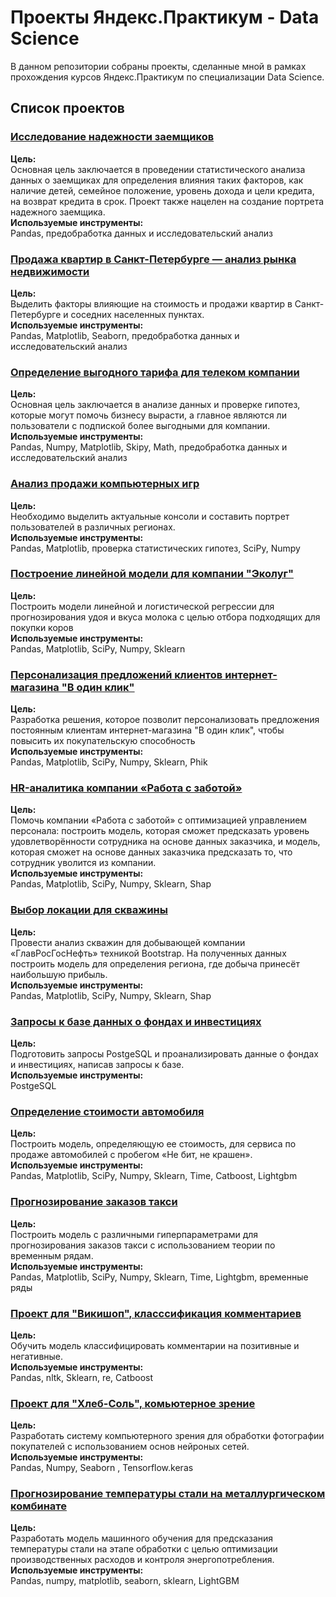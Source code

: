# Проекты Яндекс.Практикум - Data Science

В данном репозитории собраны проекты, сделанные мной в рамках прохождения курсов Яндекс.Практикум по специализации Data Science.

## Список проектов


### [Исследование надежности заемщиков](https://github.com/olbecute/yandex_data_science/tree/main/%D0%98%D1%81%D1%81%D0%BB%D0%B5%D0%B4%D0%BE%D0%B2%D0%B0%D0%BD%D0%B8%D0%B5%20%D0%BD%D0%B0%D0%B4%D0%B5%D0%B6%D0%BD%D0%BE%D1%81%D1%82%D0%B8%20%D0%B7%D0%B0%D0%B5%D0%BC%D1%89%D0%B8%D0%BA%D0%BE%D0%B2)

**Цель:**\
Основная цель заключается в проведении статистического анализа данных о заемщиках для определения влияния таких факторов, как наличие детей, семейное положение, уровень дохода и цели кредита, на возврат кредита в срок. Проект также нацелен на создание портрета надежного заемщика.
\
**Используемые инструменты:**\
Pandas, предобработка данных и исследовательский анализ


### [Продажа квартир в Санкт-Петербурге — анализ рынка недвижимости](https://github.com/olbecute/yandex_data_science/tree/main/%D0%98%D1%81%D1%81%D0%BB%D0%B5%D0%B4%D0%BE%D0%B2%D0%B0%D0%BD%D0%B8%D0%B5%20%D0%BE%D0%B1%D1%8A%D1%8F%D0%B2%D0%BB%D0%B5%D0%BD%D0%B8%D0%B9%20%D0%BE%20%D0%BF%D1%80%D0%BE%D0%B4%D0%B0%D0%B6%D0%B5%20%D0%BA%D0%B2%D0%B0%D1%80%D1%82%D0%B8%D1%80)

**Цель:**\
Выделить факторы влияющие на стоимость и продажи квартир в Санкт-Петербурге и соседних населенных пунктах.
\
**Используемые инструменты:**\
Pandas, Matplotlib, Seaborn, предобработка данных и исследовательский анализ


### [Определение выгодного тарифа для телеком компании](https://github.com/olbecute/yandex_data_science/blob/main/%D0%90%D0%BD%D0%B0%D0%BB%D0%B8%D0%B7%20%D0%B0%D1%80%D0%B5%D0%BD%D0%B4%D1%8B%20%D1%81%D0%B0%D0%BC%D0%BE%D0%BA%D0%B0%D1%82%D0%BE%D0%B2/%D0%90%D0%BD%D0%B0%D0%BB%D0%B8%D0%B7%20%D0%B0%D1%80%D0%B5%D0%BD%D0%B4%D1%8B%20%D1%81%D0%B0%D0%BC%D0%BE%D0%BA%D0%B0%D1%82%D0%BE%D0%B2.ipynb)

**Цель:**\
Основная цель заключается в анализе данных и проверке гипотез, которые могут помочь бизнесу вырасти, а главное являются ли пользователи с подпиской более выгодными для компании.
\
**Используемые инструменты:**\
Pandas, Numpy, Matplotlib, Skipy, Math, предобработка данных и исследовательский анализ


### [Анализ продажи компьютерных игр](https://github.com/olbecute/yandex_data_science/blob/main/%D0%90%D0%BD%D0%B0%D0%BB%D0%B8%D0%B7%20%D0%BF%D1%80%D0%BE%D0%B4%D0%B0%D0%B6%20%D0%BA%D0%BE%D0%BC%D0%BF%D1%8C%D1%8E%D1%82%D0%B5%D1%80%D0%BD%D1%8B%D1%85%20%D0%B8%D0%B3%D1%80/%D0%90%D0%BD%D0%B0%D0%BB%D0%B8%D0%B7%20%D0%BF%D1%80%D0%BE%D0%B4%D0%B0%D0%B6%20%D0%BA%D0%BE%D0%BC%D0%BF%D1%8C%D1%8E%D1%82%D0%B5%D1%80%D0%BD%D1%8B%D1%85%20%D0%B8%D0%B3%D1%80.ipynb)

**Цель:**\
Необходимо выделить актуальные консоли и составить портрет пользователей в различных регионах.
\
**Используемые инструменты:**\
Pandas, Matplotlib, проверка статистических гипотез, SciPy, Numpy


### [Построение линейной модели для компании "Эколуг"](https://github.com/olbecute/yandex_data_science/blob/main/%D0%92%D0%BE%D0%BB%D1%8C%D0%BD%D1%8B%D0%B9%20%D0%BB%D1%83%D0%B3%2C%20%D0%BB%D0%B8%D0%BD%D0%B5%D0%B9%D0%BD%D1%8B%D0%B5%20%D0%BC%D0%BE%D0%B4%D0%B5%D0%BB%D0%B8/%D0%9B%D0%B8%D0%BD%D0%B5%D0%B9%D0%BD%D1%8B%D0%B5%20%D0%BC%D0%BE%D0%B4%D0%B5%D0%BB%D0%B8.ipynb)

**Цель:**\
Построить модели линейной и логистической регрессии для прогнозирования удоя и вкуса молока с целью отбора подходящих для покупки коров
\
**Используемые инструменты:**\
Pandas, Matplotlib, SciPy, Numpy, Sklearn


### [Персонализация предложений клиентов интернет-магазина "В один клик"](https://github.com/olbecute/yandex_data_science/blob/main/%D0%98%D0%BD%D1%82%D0%B5%D1%80%D0%BD%D0%B5%D1%82-%D0%BC%D0%B0%D0%B3%D0%B0%D0%B7%D0%B8%D0%BD%2C%20%D0%BE%D0%B1%D1%83%D1%87%D0%B5%D0%BD%D0%B8%D0%B5%20%D1%81%20%D1%83%D1%87%D0%B8%D1%82%D0%B5%D0%BB%D0%B5%D0%BC/%D0%98%D0%BD%D1%82%D0%B5%D1%80%D0%BD%D0%B5%D1%82-%D0%BC%D0%B0%D0%B3%D0%B0%D0%B7%D0%B8%D0%BD.ipynb)

**Цель:**\
Разработка решения, которое позволит персонализовать предложения постоянным клиентам интернет-магазина "В один клик", чтобы повысить их покупательскую способность
\
**Используемые инструменты:**\
Pandas, Matplotlib, SciPy, Numpy, Sklearn, Phik


### [HR-аналитика компании «Работа с заботой»](https://github.com/olbecute/yandex_data_science/blob/main/HR-%D0%B0%D0%BD%D0%B0%D0%BB%D0%B8%D1%82%D0%B8%D0%BA%D0%B0%20%D0%BA%D0%BE%D0%BC%D0%BF%D0%B0%D0%BD%D0%B8%D0%B8%20%C2%AB%D0%A0%D0%B0%D0%B1%D0%BE%D1%82%D0%B0%20%D1%81%20%D0%B7%D0%B0%D0%B1%D0%BE%D1%82%D0%BE%D0%B9%C2%BB/HR-%D0%B0%D0%BD%D0%B0%D0%BB%D0%B8%D1%82%D0%B8%D0%BA%D0%B0.ipynb)

**Цель:**\
Помочь компании «Работа с заботой» с оптимизацией управлением персонала: построить модель, которая сможет предсказать уровень удовлетворённости сотрудника на основе данных заказчика, и модель, которая сможет на основе данных заказчика предсказать то, что сотрудник уволится из компании.
\
**Используемые инструменты:**\
Pandas, Matplotlib, SciPy, Numpy, Sklearn, Shap


### [Выбор локации для скважины](https://github.com/olbecute/yandex_data_science/blob/main/%D0%92%D1%8B%D0%B1%D0%BE%D1%80%20%D0%BB%D0%BE%D0%BA%D0%B0%D1%86%D0%B8%D0%B8%20%D0%B4%D0%BB%D1%8F%20%D1%81%D0%BA%D0%B2%D0%B0%D0%B6%D0%B8%D0%BD%D1%8B/%D0%A1%D0%BA%D0%B2%D0%B0%D0%B6%D0%B8%D0%BD%D1%8B.ipynb)

**Цель:**\
Провести анализ скважин для добывающей компании «ГлавРосГосНефть» техникой Bootstrap. На полученных данных построить модель для определения региона, где добыча принесёт наибольшую прибыль.
\
**Используемые инструменты:**\
Pandas, Matplotlib, SciPy, Numpy, Sklearn, Shap


### [Запросы к базе данных о фондах и инвестициях]()

**Цель:**\
Подготовить запросы PostgeSQL и проанализировать данные о фондах и инвестициях, написав запросы к базе.
\
**Используемые инструменты:**\
PostgeSQL


### [Определение стоимости автомобиля](https://github.com/olbecute/yandex_data_science/blob/main/%D0%9E%D0%BF%D1%80%D0%B5%D0%B4%D0%B5%D0%BB%D0%B5%D0%BD%D0%B8%D0%B5%20%D1%81%D1%82%D0%BE%D0%B8%D0%BC%D0%BE%D1%81%D1%82%D0%B8%20%D0%B0%D0%B2%D1%82%D0%BE%D0%BC%D0%BE%D0%B1%D0%B8%D0%BB%D0%B5%D0%B9/%D0%9F%D1%80%D0%B5%D0%B4%D1%81%D0%BA%D0%B0%D0%B7%D0%B0%D0%BD%D0%B8%D0%B5%20%D1%86%D0%B5%D0%BD.ipynb)

**Цель:**\
Построить модель, определяющую ее стоимость, для сервиса по продаже автомобилей с пробегом «Не бит, не крашен».
\
**Используемые инструменты:**\
Pandas, Matplotlib, SciPy, Numpy, Sklearn, Time, Catboost, Lightgbm


### [Прогнозирование заказов такси](https://github.com/olbecute/yandex_data_science/blob/main/%D0%9F%D1%80%D0%BE%D0%B3%D0%BD%D0%BE%D0%B7%D0%B8%D1%80%D0%BE%D0%B2%D0%B0%D0%BD%D0%B8%D0%B5%20%D0%B7%D0%B0%D0%BA%D0%B0%D0%B7%D0%BE%D0%B2%20%D1%82%D0%B0%D0%BA%D1%81%D0%B8%2C%20%D0%B2%D1%80%D0%B5%D0%BC%D0%B5%D0%BD%D0%BD%D1%8B%D0%B5%20%D1%80%D1%8F%D0%B4%D1%8B/%D0%92%D1%80%D0%B5%D0%BC%D0%B5%D0%BD%D0%BD%D1%8B%D0%B5%20%D1%80%D1%8F%D0%B4%D1%8B.ipynb)

**Цель:**\
Построить модель с различными гиперпараметрами для прогнозирования заказов такси с использованием теории по временным рядам.
\
**Используемые инструменты:**\
Pandas, Matplotlib, SciPy, Numpy, Sklearn, Time, Lightgbm, временные ряды


### [Проект для "Викишоп", класссификация комментариев](https://github.com/olbecute/yandex_data_science/blob/main/%D0%92%D0%B8%D0%BA%D0%B8%D1%88%D0%BE%D0%BF%2C%20%D0%BA%D0%BB%D0%B0%D1%81%D1%81%D0%B8%D1%84%D0%B8%D0%BA%D0%B0%D1%86%D0%B8%D1%8F%20%D0%BA%D0%BE%D0%BC%D0%BC%D0%B5%D0%BD%D1%82%D0%B0%D1%80%D0%B8%D0%B5%D0%B2/%D0%A0%D0%B0%D0%B1%D0%BE%D1%82%D0%B0%20%D1%81%20%D1%82%D0%B5%D0%BA%D1%81%D1%82%D0%BE%D0%BC.ipynb)

**Цель:**\
Обучить модель классифицировать комментарии на позитивные и негативные.
\
**Используемые инструменты:**\
Pandas, nltk, Sklearn, re, Catboost


### [Проект для "Хлеб-Соль", комьютерное зрение](https://github.com/olbecute/yandex_data_science/blob/main/%D0%9A%D0%BE%D0%BC%D0%BF%D1%8C%D1%8E%D1%82%D0%B5%D1%80%D0%BD%D0%BE%D0%B5%20%D0%B7%D1%80%D0%B5%D0%BD%D0%B8%D0%B5%2C%20%D0%BF%D1%80%D0%BE%D0%B5%D0%BA%D1%82/%D0%9A%D0%BE%D0%BC%D0%BF%D1%8C%D1%8E%D1%82%D0%B5%D1%80%D0%BD%D0%BE%D0%B5%20%D0%B7%D1%80%D0%B5%D0%BD%D0%B8%D0%B5.ipynb)

**Цель:**\
Разработать систему компьютерного зрения для обработки фотографии покупателей с использованием основ нейроных сетей.
\
**Используемые инструменты:**\
Pandas, Numpy, Seaborn , Tensorflow.keras


### [Прогнозирование температуры стали на металлургическом комбинате](https://github.com/olbecute/yandex_data_science/blob/main/%D0%9F%D1%80%D0%BE%D0%B3%D0%BD%D0%BE%D0%B7%D0%B8%D1%80%D0%BE%D0%B2%D0%B0%D0%BD%D0%B8%D0%B5%20%D1%82%D0%B5%D0%BC%D0%BF%D0%B5%D1%80%D0%B0%D1%82%D1%83%D1%80%D1%8B%20%D0%BF%D0%BB%D0%B0%D0%B2%D0%BB%D0%B5%D0%BD%D0%B8%D1%8F%20%D1%81%D1%82%D0%B0%D0%BB%D0%B8%2C%20%D0%B2%D1%8B%D0%BF%D1%83%D1%81%D0%BA%D0%BD%D0%BE%D0%B9%20%D0%BF%D1%80%D0%BE%D0%B5%D0%BA%D1%82/%D0%9F%D1%80%D0%BE%D0%B3%D0%BD%D0%BE%D0%B7%D0%B8%D1%80%D0%BE%D0%B2%D0%B0%D0%BD%D0%B8%D0%B5%20%D1%82%D0%B5%D0%BC%D0%BF%D0%B5%D1%80%D0%B0%D1%82%D1%83%D1%80%D1%8B%20%D0%BF%D0%BB%D0%B0%D0%B2%D0%BB%D0%B5%D0%BD%D0%B8%D1%8F%20%D1%81%D1%82%D0%B0%D0%BB%D0%B8.ipynb)

**Цель:**\
Разработать модель машинного обучения для предсказания температуры стали на этапе обработки с целью оптимизации производственных расходов и контроля энергопотребления.
\
**Используемые инструменты:**\
Pandas, numpy, matplotlib, seaborn, sklearn, LightGBM
